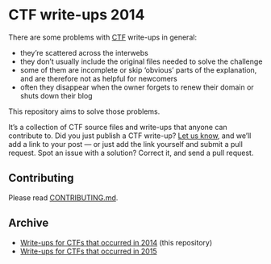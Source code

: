 ﻿# CTF write-ups 2014

There are some problems with [CTF](https://ctftime.org/ctf-wtf/) write-ups in general:

* they’re scattered across the interwebs
* they don’t usually include the original files needed to solve the challenge
* some of them are incomplete or skip ‘obvious’ parts of the explanation, and are therefore not as helpful for newcomers
* often they disappear when the owner forgets to renew their domain or shuts down their blog

This repository aims to solve those problems.

It’s a collection of CTF source files and write-ups that anyone can contribute to. Did you just publish a CTF write-up? [Let us know](https://github.com/ctfs/write-ups/issues/new), and we’ll add a link to your post — or just add the link yourself and submit a pull request. Spot an issue with a solution? Correct it, and send a pull request.

## Contributing

Please read [CONTRIBUTING.md](CONTRIBUTING.md).

## Archive

* [Write-ups for CTFs that occurred in 2014](https://github.com/ctfs/write-ups-2014) (this repository)
* [Write-ups for CTFs that occurred in 2015](https://github.com/ctfs/write-ups-2015)